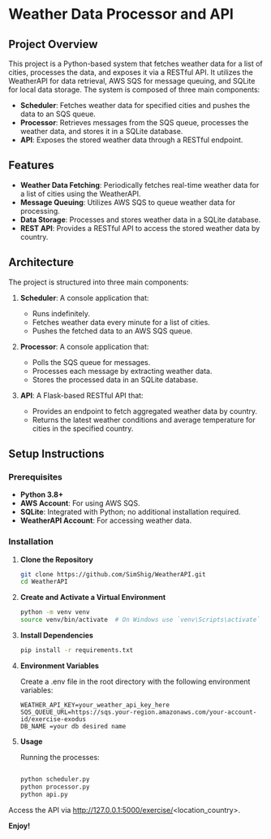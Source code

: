 # **Weather Data Processor and API**

## **Project Overview**

This project is a Python-based system that fetches weather data for a list of cities, processes the data, and exposes it via a RESTful API. It utilizes the WeatherAPI for data retrieval, AWS SQS for message queuing, and SQLite for local data storage. The system is composed of three main components:

- **Scheduler**: Fetches weather data for specified cities and pushes the data to an SQS queue.
- **Processor**: Retrieves messages from the SQS queue, processes the weather data, and stores it in a SQLite database.
- **API**: Exposes the stored weather data through a RESTful endpoint.

## **Features**

- **Weather Data Fetching**: Periodically fetches real-time weather data for a list of cities using the WeatherAPI.
- **Message Queuing**: Utilizes AWS SQS to queue weather data for processing.
- **Data Storage**: Processes and stores weather data in a SQLite database.
- **REST API**: Provides a RESTful API to access the stored weather data by country.

## **Architecture**

The project is structured into three main components:

1. **Scheduler**: A console application that:
   - Runs indefinitely.
   - Fetches weather data every minute for a list of cities.
   - Pushes the fetched data to an AWS SQS queue.

2. **Processor**: A console application that:
   - Polls the SQS queue for messages.
   - Processes each message by extracting weather data.
   - Stores the processed data in an SQLite database.

3. **API**: A Flask-based RESTful API that:
   - Provides an endpoint to fetch aggregated weather data by country.
   - Returns the latest weather conditions and average temperature for cities in the specified country.

## **Setup Instructions**

### **Prerequisites**

- **Python 3.8+**
- **AWS Account**: For using AWS SQS.
- **SQLite**: Integrated with Python; no additional installation required.
- **WeatherAPI Account**: For accessing weather data.

### **Installation**

1. **Clone the Repository**

   ```bash
   git clone https://github.com/SimShig/WeatherAPI.git
   cd WeatherAPI
2. **Create and Activate a Virtual Environment**

    ```bash
    python -m venv venv
    source venv/bin/activate  # On Windows use `venv\Scripts\activate`

3. **Install Dependencies**

     ```bash
    pip install -r requirements.txt

4. **Environment Variables**
   
    Create a .env file in the root directory with the following environment variables:

    ```plaintext
    WEATHER_API_KEY=your_weather_api_key_here
    SQS_QUEUE_URL=https://sqs.your-region.amazonaws.com/your-account-id/exercise-exodus
    DB_NAME =your db desired name
5. **Usage**
   
    Running the processes:
      ```bash

     python scheduler.py
     python processor.py
     python api.py

  
  Access the API via http://127.0.0.1:5000/exercise/<location_country>.


  **Enjoy!**
